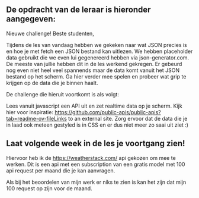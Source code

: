 De opdracht van de leraar is hieronder aangegeven:
---------------------------------------------------------------------------------------------------------
Nieuwe challenge!
Beste studenten, 

Tijdens de les van vandaag hebben we gekeken naar wat JSON precies is en hoe je met fetch een JSON bestand kan uitlezen. 
We hebben placeholder data gebruikt die we even lui gegenereerd hebben via json-generator.com.
De meeste van jullie hebben dit in de les werkend gekregen. 
Er gebeurd nog even niet heel veel spannends maar de data komt vanuit het JSON bestand op het scherm. 
Ga hier verder mee spelen en probeer wat grip te krijgen op de data die je binnen haalt. 

De challenge die hieruit voortkomt is als volgt: 

Lees vanuit javascript een API uit en zet realtime data op je scherm. 
Kijk hier voor inspiratie: https://github.com/public-apis/public-apis?tab=readme-ov-fileLinks to an external site.
Zorg ervoor dat de data die je in laad ook meteen gestyled is in CSS en er dus niet meer zo saai uit ziet :)

Laat volgende week in de les je voortgang zien!
---------------------------------------------------------------------------------------------------------

Hiervoor heb ik de https://weatherstack.com/ api gekozen om mee te werken. Dit is een api met een subscription van een gratis model met 100 api request per maand die je kan aanvragen.

Als bij het beoordelen van mijn werk er niks te zien is kan het zijn dat mijn 100 request op zijn voor de maand. 
